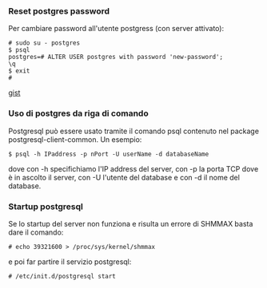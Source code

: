 ### Reset postgres password

Per cambiare password all'utente postgress (con server attivato):


	# sudo su - postgres
	$ psql
	postgres=# ALTER USER postgres with password 'new-password';
	\q
	$ exit
	#


[gist](https://gist.github.com/4054136)


### Uso di postgres da riga di comando


Postgresql può essere usato tramite il comando psql contenuto
nel package postgresql-client-common. Un esempio:


	$ psql -h IPaddress -p nPort -U userName -d databaseName


dove con -h specifichiamo l'IP address del server, con -p la porta TCP
dove è in ascolto il server,
con -U l'utente del database e con -d il nome del database.


### Startup postgresql

Se lo startup del server non funziona e risulta un errore di SHMMAX
basta dare il comando:

	# echo 39321600 > /proc/sys/kernel/shmmax

e poi far partire il servizio postgresql:

	# /etc/init.d/postgresql start


